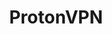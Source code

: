 ---
title: ProtonVPN
description: Buy a VPN with Bitcoin.
homepage: https://protonvpn.com/
altFor: ['cyberghost-vpn', 'expressvpn', 'frootvpn', 'private-internet-access', 'perfect-privacy', 'tunnelbear']
---